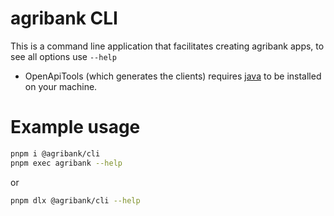 # agribank CLI

This is a command line application that facilitates creating agribank apps, to see all options use `--help`

- OpenApiTools (which generates the clients) requires [java](https://www.oracle.com/java/technologies/downloads/) to be installed on your machine.

# Example usage

```bash
pnpm i @agribank/cli
pnpm exec agribank --help
```

or

```bash
pnpm dlx @agribank/cli --help
```
